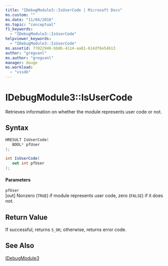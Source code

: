 ```yaml
---
title: "IDebugModule3::IsUserCode | Microsoft Docs"
ms.custom: ""
ms.date: "11/04/2016"
ms.topic: "conceptual"
f1_keywords: 
  - "IDebugModule3::IsUserCode"
helpviewer_keywords: 
  - "IDebugModule3::IsUserCode"
ms.assetid: 77022946-bb8b-4114-aa81-614df6e54b13
author: "gregvanl"
ms.author: "gregvanl"
manager: douge
ms.workload: 
  - "vssdk"
---
```

# IDebugModule3::IsUserCode
Retrieves information on whether the module represents user code or not.  
  
## Syntax  
  
```cpp  
HRESULT IsUserCode(  
   BOOL* pfUser  
);  
```  
  
```csharp  
int IsUserCode(  
   out int pfUser  
);  
```  
  
#### Parameters  
 `pfUser`  
 [out] Nonzero (`TRUE`) if module represents user code, zero (`FALSE`) if it does not.  
  
## Return Value  
 If successful, returns `S_OK`; otherwise, returns error code.  
  
## See Also  
 [IDebugModule3](../../../extensibility/debugger/reference/idebugmodule3.md)
